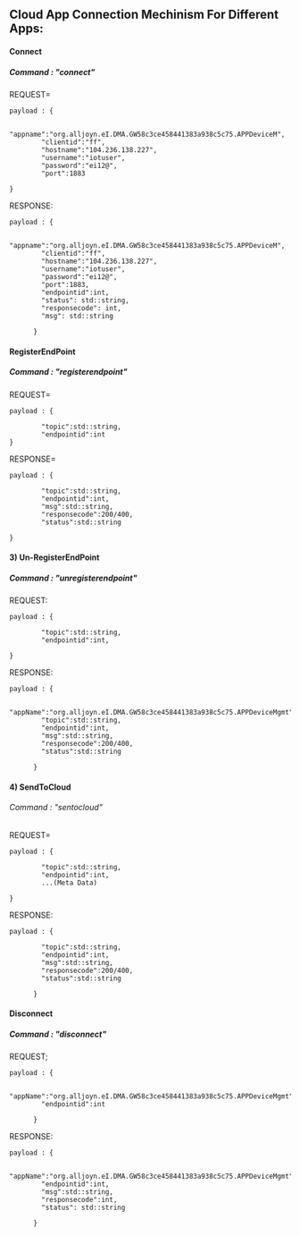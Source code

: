 ## Cloud App Connection Mechinism For Different Apps:

#### Connect

##### Command : "connect"

REQUEST=	
```
payload : {

	    "appname":"org.alljoyn.eI.DMA.GW58c3ce458441383a938c5c75.APPDeviceM",
		"clientid":"ff",
		"hostname":"104.236.138.227",
		"username":"iotuser",
		"password":"ei12@",
		"port":1883

}
```
RESPONSE:

```
payload : {

	    "appname":"org.alljoyn.eI.DMA.GW58c3ce458441383a938c5c75.APPDeviceM",
	    "clientid":"ff",
	    "hostname":"104.236.138.227",
	    "username":"iotuser",
	    "password":"ei12@",
	    "port":1883,
        "endpointid":int,
	    "status": std::string,
	    "responsecode": int,
	    "msg": std::string

	  }
```

#### RegisterEndPoint

##### Command : "registerendpoint"
REQUEST=
```
payload : {

		"topic":std::string,
		"endpointid":int
}
```
RESPONSE=
```
payload : {

		"topic":std::string,
		"endpointid":int,
		"msg":std::string,
		"responsecode":200/400,
		"status":std::string

}
```

#### 3) Un-RegisterEndPoint

##### Command : "unregisterendpoint"
REQUEST:
```
payload : {

		"topic":std::string,
		"endpointid":int,

}
```

RESPONSE:
```
payload : {

		"appName":"org.alljoyn.eI.DMA.GW58c3ce458441383a938c5c75.APPDeviceMgmt",
		"topic":std::string,
		"endpointid":int,
		"msg":std::string,
		"responsecode":200/400,
		"status":std::string

	  }
```

#### 4) SendToCloud

###### Command : "sentocloud"

REQUEST=
```
payload : {

		"topic":std::string,
		"endpointid":int,
		...(Meta Data)

}
```
RESPONSE:
```
payload : {

		"topic":std::string,
		"endpointid":int,
		"msg":std::string,
		"responsecode":200/400,
		"status":std::string

	  }
```

#### Disconnect

##### Command : "disconnect"

REQUEST;
```
payload : {

		"appName":"org.alljoyn.eI.DMA.GW58c3ce458441383a938c5c75.APPDeviceMgmt",
		"endpointid":int

	  }
```
RESPONSE:
```
payload : {

		"appName":"org.alljoyn.eI.DMA.GW58c3ce458441383a938c5c75.APPDeviceMgmt",
		"endpointid":int,
		"msg":std::string,
		"responsecode":int,
		"status": std::string

	  }
```
